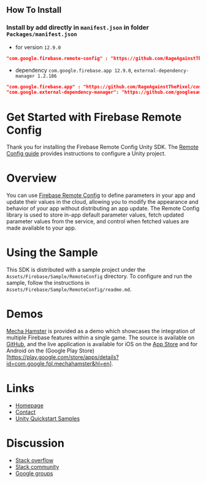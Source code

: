 ## How To Install
### Install by add directly in `manifest.json` in folder `Packages/manifest.json`
- for version `12.9.0`
```json
"com.google.firebase.remote-config" : "https://github.com/RageAgainstThePixel/com.google.firebase.remote-config.git#12.9.0",
```
- dependency `com.google.firebase.app 12.9.0`, `external-dependency-manager 1.2.186`
```json
"com.google.firebase.app" : "https://github.com/RageAgainstThePixel/com.google.firebase.app.git#12.9.0",
"com.google.external-dependency-manager": "https://github.com/googlesamples/unity-jar-resolver.git?path=upm#v1.2.186",
```

Get Started with Firebase Remote Config
=======================================

Thank you for installing the Firebase Remote Config Unity SDK. The
[Remote Config guide](https://firebase.google.com/docs/remote-config/use-config-unity)
provides instructions to configure a Unity project.

# Overview

You can use
[Firebase Remote Config](https://firebase.google.com/products/remote-config/)
to define parameters in your app and update their values in the cloud, allowing
you to modify the appearance and behavior of your app without distributing an
app update. The Remote Config library is used to store in-app default parameter
values, fetch updated parameter values from the service, and control when
fetched values are made available to your app.

# Using the Sample

This SDK is distributed with a sample project under the
`Assets/Firebase/Sample/RemoteConfig` directory. To configure and run the
sample, follow the instructions in
`Assets/Firebase/Sample/RemoteConfig/readme.md`.

# Demos

[Mecha Hamster](https://github.com/google/mechahamster) is provided as a demo
which showcases the integration of multiple Firebase features within a single
game.  The source is available on
[GitHub](https://github.com/google/mechahamster), and the live application
is available for iOS on the
[App Store](https://itunes.apple.com/us/app/mechahamster/id1286046770?mt=8&ign-mpt=uo%3D4)
and for Android on the
(Google Play Store)[https://play.google.com/store/apps/details?id=com.google.fpl.mechahamster&hl=en].

# Links

* [Homepage](https://firebase.google.com/games/)
* [Contact](https://firebase.google.com/support/contact/)
* [Unity Quickstart Samples](https://github.com/firebase/quickstart-unity)

# Discussion

* [Stack overflow](https://stackoverflow.com/questions/tagged/firebase)
* [Slack community](https://firebase-community.slack.com/)
* [Google groups](https://groups.google.com/forum/#!forum/firebase-talk)
